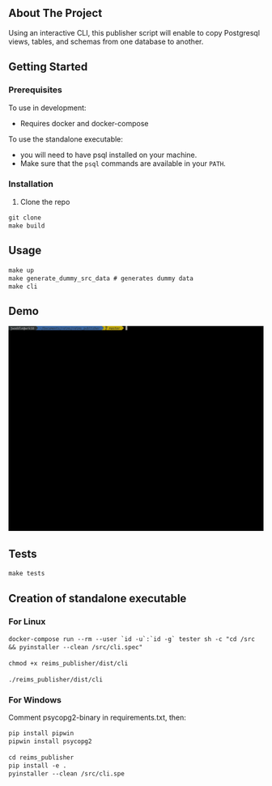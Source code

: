 ## About The Project

Using an interactive CLI, this publisher script will enable to
copy Postgresql views, tables, and schemas from one database to
another.

## Getting Started

### Prerequisites

To use in development:
- Requires docker and docker-compose

To use the standalone executable:
- you will need to have psql installed on your machine.
- Make sure that the `psql` commands are available in your `PATH`.

### Installation

1. Clone the repo
```shell
git clone
make build
```

## Usage

```shell
make up
make generate_dummy_src_data # generates dummy data
make cli
```

## Demo

<img src="./intro.gif">


## Tests

```shell
make tests
```


## Creation of standalone executable

### For Linux

```shell
docker-compose run --rm --user `id -u`:`id -g` tester sh -c "cd /src && pyinstaller --clean /src/cli.spec"

chmod +x reims_publisher/dist/cli

./reims_publisher/dist/cli
```

### For Windows

Comment psycopg2-binary in requirements.txt, then:

```
pip install pipwin
pipwin install psycopg2

cd reims_publisher
pip install -e .
pyinstaller --clean /src/cli.spe
```

